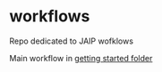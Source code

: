 # workflows
Repo dedicated to JAIP wofklows

Main workflow in [getting started folder](./getting_started/README.md)
